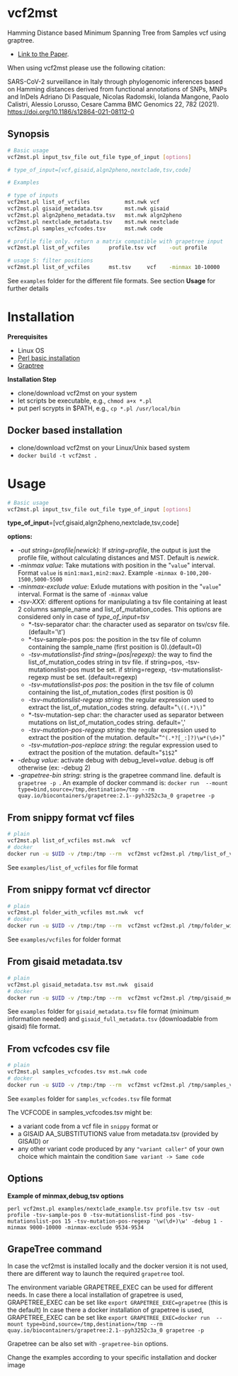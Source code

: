 # vcf2mst

Hamming Distance based Minimum Spanning Tree from Samples vcf using graptree.

 - [Link to the Paper](https://bmcgenomics.biomedcentral.com/articles/10.1186/s12864-021-08112-0).


When using vcf2mst please use the following citation:

SARS-CoV-2 surveillance in Italy through phylogenomic inferences based on Hamming distances derived from functional annotations of SNPs, MNPs and InDels
Adriano Di Pasquale, Nicolas Radomski, Iolanda Mangone, Paolo Calistri, Alessio Lorusso, Cesare Camma
BMC Genomics 22, 782 (2021). https://doi.org/10.1186/s12864-021-08112-0

## Synopsis

```sh
# Basic usage
vcf2mst.pl input_tsv_file out_file type_of_input [options]

# type_of_input=[vcf,gisaid,algn2pheno,nextclade,tsv,code]

# Examples

# type of inputs
vcf2mst.pl list_of_vcfiles           mst.nwk vcf
vcf2mst.pl gisaid_metadata.tsv       mst.nwk gisaid
vcf2mst.pl algn2pheno_metadata.tsv   mst.nwk algn2pheno
vcf2mst.pl nextclade_metadata.tsv    mst.nwk nextclade
vcf2mst.pl samples_vcfcodes.tsv      mst.nwk code

# profile file only. return a matrix compatible with grapetree input
vcf2mst.pl list_of_vcfiles      profile.tsv vcf    -out profile 

# usage 5: filter positions
vcf2mst.pl list_of_vcfiles      mst.tsv     vcf    -minmax 10-10000
```

See `examples` folder for the different file formats. See section **Usage** for further details  

# Installation

**Prerequisites**

- Linux OS
- [Perl basic installation](https://www.perl.org/)
- [Graptree](https://github.com/achtman-lab/GrapeTree)

**Installation Step**

- clone/download vcf2mst on your system
- let scripts be executable, e.g., `chmod a+x *.pl`
- put perl scrypts in $PATH, e.g., `cp *.pl /usr/local/bin` 

## Docker based installation

- clone/download vcf2mst on your Linux/Unix based system
- `docker build -t vcf2mst . `


# Usage

```sh
# Basic usage
vcf2mst.pl input_tsv_file out_file type_of_input [options]
```

**type_of_input**=[vcf,gisaid,algn2pheno,nextclade,tsv,code]

**options:**

* *-out string=(profile|newick)*: If *string=profile*, the output is just the profile file, without calculating distances and MST. Default is *newick*.
* *-minmax value*: Take mutations with position in the "`value`" interval. Format `value` is `min1:max1,min2:max2`. Example `-minmax 0-100,200-1500,5000-5500`
* *-minmax-exclude value*: Exlude mutations with position in the "`value`" interval. Format is the same of `-minmax` value
* *-tsv-XXX*: different options for manipulating a tsv file containing at least 2 columns sample_name and list_of_mutation_codes. This options are considered only in case of *type_of_input=tsv*
  * *-tsv-separator char: the character used as separator on tsv/csv file.(default='\t')
  * *-tsv-sample-pos pos: the position in the tsv file of column containing the sample_name (first position is 0).(default=0)
  * *-tsv-mutationslist-find string=(pos|regexp)*: the way to find the list_of_mutation_codes string in tsv file. if string=pos, -tsv-mutationslist-pos must be set.  if string=regexp, -tsv-mutationslist-regexp must be set. (default=regexp)
  * *-tsv-mutationslist-pos pos*: the position in the tsv file of column containing the list_of_mutation_codes (first position is 0) 
  * *-tsv-mutationslist-regexp string*: the regular expression used to extract the list_of_mutation_codes string. default="`\((.*)\)`"
  * *-tsv-mutation-sep char: the character used as separator between mutations on list_of_mutation_codes string. default=','
  * *-tsv-mutation-pos-regexp string*:  the regular expression used to extract the position of the mutation. default="`^(.*?[_:]?)\w*(\d+)`"
  * *-tsv-mutation-pos-replace string*: the regular expression used to extract the position of the mutation. default="`$1$2`"
* *-debug value*: activate debug with debug_level=*value*. debug is off otherwise (ex: -debug 2)
* *-grapetree-bin string*: string is the grapetree command line. default is `grapetree -p `. An example of docker command is: `docker run  --mount type=bind,source=/tmp,destination=/tmp --rm quay.io/biocontainers/grapetree:2.1--pyh3252c3a_0 grapetree -p`

## From snippy format vcf files 

```sh
# plain
vcf2mst.pl list_of_vcfiles mst.nwk  vcf
# docker
docker run -u $UID -v /tmp:/tmp --rm  vcf2mst vcf2mst.pl /tmp/list_of_vcfiles  /tmp/mst.nwk vcf
``` 

See `examples/list_of_vcfiles` for file format

## From snippy format vcf director

```sh
# plain
vcf2mst.pl folder_with_vcfiles mst.nwk  vcf
# docker
docker run -u $UID -v /tmp:/tmp --rm  vcf2mst vcf2mst.pl /tmp/folder_with_vcfiles /tmp/mst.nwk vcf 
```

See `examples/vcfiles` for folder format 

## From gisaid metadata.tsv 

```sh
# plain
vcf2mst.pl gisaid_metadata.tsv mst.nwk  gisaid
# docker
docker run -u $UID -v /tmp:/tmp --rm  vcf2mst vcf2mst.pl /tmp/gisaid_metadata.tsv /tmp/mst.nwk  gisaid
```

See `examples` folder for  `gisaid_metadata.tsv` file format (minimum information needed) and  `gisaid_full_metadata.tsv` (downloadable from gisaid) file format.


## From vcfcodes csv file

```sh
# plain
vcf2mst.pl samples_vcfcodes.tsv mst.nwk code
# docker
docker run -u $UID -v /tmp:/tmp --rm  vcf2mst vcf2mst.pl /tmp/samples_vcfcodes.tsv  /tmp/mst.nwk code
```

See `examples` folder for `samples_vcfcodes.tsv`  file format

The VCFCODE in samples_vcfcodes.tsv might be:

* a variant code from a vcf file in `snippy` format or
* a GISAID AA_SUBSTITUTIONS value from metadata.tsv (provided by GISAID) or 
* any other variant code produced by any `"variant caller"` of your own choice which maintain the condition `Same variant -> Same code` 


## Options

**Example of minmax,debug,tsv options**

`perl vcf2mst.pl examples/nextclade_example.tsv profile.tsv tsv -out profile -tsv-sample-pos 0 -tsv-mutationslist-find pos -tsv-mutationslist-pos 15 -tsv-mutation-pos-regexp '\w(\d+)\w' -debug 1 -minmax 9000-10000 -minmax-exclude 9534-9534`

## GrapeTree command


In case the vcf2mst is installed locally and the docker version it is not used, there are different way to launch the required `grapetree` tool.

The environment variable GRAPETREE_EXEC can be used for different needs. 
In case there a local installation of grapetree is used, GRAPETREE_EXEC can be set like  `export GRAPETREE_EXEC=grapetree`  (this is the default)
In case there a docker installation of grapetree is used, GRAPETREE_EXEC can be set like  `export GRAPETREE_EXEC=docker run  --mount type=bind,source=/tmp,destination=/tmp --rm quay.io/biocontainers/grapetree:2.1--pyh3252c3a_0 grapetree -p`  

Grapetree can be also set with `-grapetree-bin` options.

Change the examples according to your specific installation and docker image

